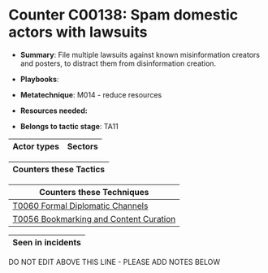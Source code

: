 # Counter C00138: Spam domestic actors with lawsuits

* **Summary**: File multiple lawsuits against known misinformation creators and posters, to distract them from disinformation creation. 

* **Playbooks**: 

* **Metatechnique**: M014 - reduce resources

* **Resources needed:** 

* **Belongs to tactic stage**: TA11


| Actor types | Sectors |
| ----------- | ------- |



| Counters these Tactics |
| ---------------------- |



| Counters these Techniques |
| ------------------------- |
| [T0060 Formal Diplomatic Channels](../generated_pages/techniques/T0060.md) |
| [T0056 Bookmarking and Content Curation](../generated_pages/techniques/T0056.md) |



| Seen in incidents |
| ----------------- |


DO NOT EDIT ABOVE THIS LINE - PLEASE ADD NOTES BELOW